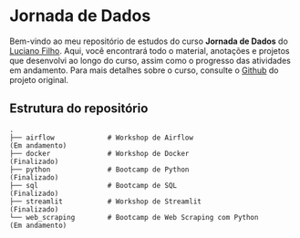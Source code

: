 # Jornada de Dados

Bem-vindo ao meu repositório de estudos do curso **Jornada de Dados** do [Luciano Filho](https://github.com/lvgalvao). Aqui, você encontrará todo o material, anotações e projetos que desenvolvi ao longo do curso, assim como o progresso das atividades em andamento. Para mais detalhes sobre o curso, consulte o [Github](https://github.com/lvgalvao/data-engineering-roadmap) do projeto original.

## Estrutura do repositório

```plaintext
.
├── airflow             # Workshop de Airflow                       (Em andamento)
├── docker              # Workshop de Docker                        (Finalizado)
├── python              # Bootcamp de Python                        (Finalizado)
├── sql                 # Bootcamp de SQL                           (Finalizado)
├── streamlit           # Workshop de Streamlit                     (Finalizado)
└── web_scraping        # Bootcamp de Web Scraping com Python       (Em andamento)
